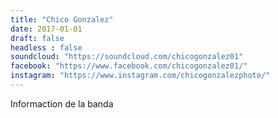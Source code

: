 ```yaml
---
title: "Chico Gonzalez"
date: 2017-01-01
draft: false
headless : false
soundcloud: "https://soundcloud.com/chicogonzalez01"
facebook: "https://www.facebook.com/chicogonzalez01/"
instagram: "https://www.instagram.com/chicogonzalezphoto/"
---
```

Informaction de la banda